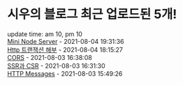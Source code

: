 # 시우의 블로그 최근 업로드된 5개!<br>

update time: am 10, pm 10<br>[Mini Node Server](https://velog.io/@dev_shu/Mini-Node-Server) - 2021-08-04 19:31:36<br>
[Http 트랜잭션 해부](https://velog.io/@dev_shu/Http-%ED%8A%B8%EB%9E%9C%EC%9E%AD%EC%85%98-%ED%95%B4%EB%B6%80) - 2021-08-04 18:15:27<br>
[CORS](https://velog.io/@dev_shu/CORS) - 2021-08-03 16:38:08<br>
[SSR과 CSR](https://velog.io/@dev_shu/SSR%EA%B3%BC-CSR) - 2021-08-03 16:31:30<br>
[HTTP Messages](https://velog.io/@dev_shu/HTTP-MESSAGES) - 2021-08-03 15:49:26<br>
